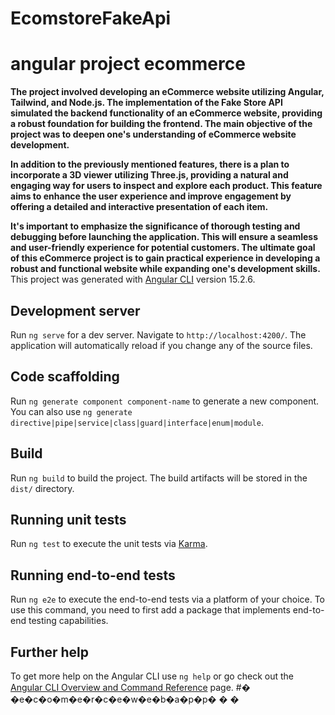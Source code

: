 # EcomstoreFakeApi
# angular project ecommerce

**The project involved developing an eCommerce website utilizing Angular, Tailwind, and Node.js. The implementation of the Fake Store API simulated the backend functionality of an eCommerce website, providing a robust foundation for building the frontend. The main objective of the project was to deepen one's understanding of eCommerce website development.**

**In addition to the previously mentioned features, there is a plan to incorporate a 3D viewer utilizing Three.js, providing a natural and engaging way for users to inspect and explore each product. This feature aims to enhance the user experience and improve engagement by offering a detailed and interactive presentation of each item.**

**It's important to emphasize the significance of thorough testing and debugging before launching the application. This will ensure a seamless and user-friendly experience for potential customers. The ultimate goal of this eCommerce project is to gain practical experience in developing a robust and functional website while expanding one's development skills.**
This project was generated with [Angular CLI](https://github.com/angular/angular-cli) version 15.2.6.

## Development server

Run `ng serve` for a dev server. Navigate to `http://localhost:4200/`. The application will automatically reload if you change any of the source files.

## Code scaffolding

Run `ng generate component component-name` to generate a new component. You can also use `ng generate directive|pipe|service|class|guard|interface|enum|module`.

## Build

Run `ng build` to build the project. The build artifacts will be stored in the `dist/` directory.

## Running unit tests

Run `ng test` to execute the unit tests via [Karma](https://karma-runner.github.io).

## Running end-to-end tests

Run `ng e2e` to execute the end-to-end tests via a platform of your choice. To use this command, you need to first add a package that implements end-to-end testing capabilities.

## Further help

To get more help on the Angular CLI use `ng help` or go check out the [Angular CLI Overview and Command Reference](https://angular.io/cli) page.
#� �e�c�o�m�e�r�c�e�w�e�b�a�p�p�
�
�
